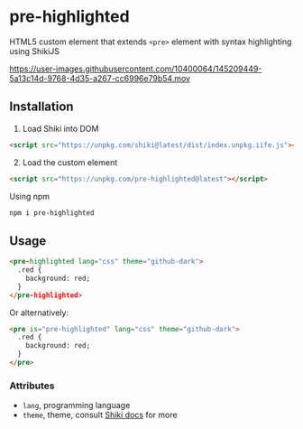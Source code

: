# pre-highlighted

HTML5 custom element that extends `<pre>` element with syntax highlighting using ShikiJS

https://user-images.githubusercontent.com/10400064/145209449-5a13c14d-9768-4d35-a267-cc6996e79b54.mov

## Installation

1. Load Shiki into DOM

```html
<script src="https://unpkg.com/shiki@latest/dist/index.unpkg.iife.js"></script>
```

2. Load the custom element

```html
<script src="https://unpkg.com/pre-highlighted@latest"></script>
```

Using npm

```sh
npm i pre-highlighted
```

## Usage

```html
<pre-highlighted lang="css" theme="github-dark">
  .red {
    background: red;
  }
</pre-highlighted>
```

Or alternatively:

```html
<pre is="pre-highlighted" lang="css" theme="github-dark">
  .red {
    background: red;
  }
</pre>
```

### Attributes

- `lang`, programming language
- `theme`, theme, consult [Shiki docs](https://github.com/shikijs/shiki/blob/main/docs/themes.md) for more
